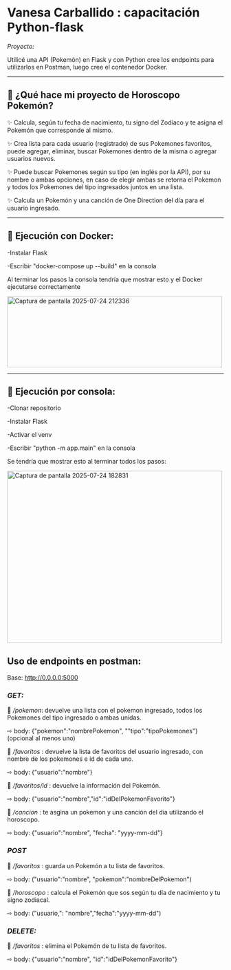 # Vanesa Carballido : capacitación Python-flask 

_Proyecto:_

Utilicé una API (Pokemón) en Flask y con Python cree los endpoints para utilizarlos en Postman, luego cree el contenedor Docker.

_________________________________

## 💚  ¿Qué hace mi proyecto de Horoscopo Pokemón? 

✨ Calcula, según tu fecha de nacimiento, tu signo del Zodíaco y te asigna el Pokemón que corresponde al mismo.

✨ Crea lista para cada usuario (registrado) de sus Pokemones favoritos, puede agregar, eliminar, buscar Pokemones dentro de la misma o agregar usuarios nuevos.

✨ Puede buscar Pokemones según su tipo (en inglés por la API), por su nombre o ambas opciones, en caso de elegir ambas se retorna el Pokemon y todos los Pokemones del tipo ingresados juntos en una lista.

✨ Calcula un Pokemón y una canción de One Direction del día para el usuario ingresado.

_______________

## 💙 Ejecución con Docker:

-Instalar Flask

-Escribir "docker-compose up --build" en la consola

Al terminar los pasos la consola tendría que mostrar esto y el Docker ejecutarse correctamente

<img width="500" height="165" alt="Captura de pantalla 2025-07-24 212336" src="https://github.com/user-attachments/assets/76a8a345-794c-4aae-9f44-eeab26a15ee9" />

__________________________
## 💜 Ejecución por consola:
-Clonar repositorio

-Instalar Flask

-Activar el venv

-Escribir "python -m app.main" en la consola

Se tendría que mostrar esto al terminar todos los pasos:

<img width="500" height="400" alt="Captura de pantalla 2025-07-24 182831" src="https://github.com/user-attachments/assets/d7af8a44-c96c-4c39-a62e-eefb0dfa16b1" />

## Uso de endpoints en postman:
Base: http://0.0.0.0:5000

### _GET:_ 

🌸 _/pokemon_:  devuelve una lista con el pokemon ingresado, todos los Pokemones del tipo ingresado o ambas unidas.

⇨ body: {"pokemon":"nombrePokemon", ""tipo":"tipoPokemones"} (opcional al menos uno)

🌸 _/favoritos_ : devuelve la lista de favoritos del usuario ingresado, con nombre de los pokemones e id de cada uno.

⇨ body: {"usuario":"nombre"} 

🌸 _/favoritos/id_ : devuelve la información del Pokemón.

⇨ body: {"usuario":"nombre","id":"idDelPokemonFavorito"}

🌸 _/cancion_ : te asgina un pokemon y una canción del dia utilizando el horoscopo.

⇨ body: {"usuario":"nombre", "fecha": "yyyy-mm-dd"}

### _POST_

🌸 _/favoritos_ : guarda un Pokemón a tu lista de favoritos. 

⇨ body: ("usuario":"nombre", "pokemon":"nombreDelPokemon") 

🌸 _/horoscopo_ : calcula el Pokemón que sos según tu día de nacimiento y tu signo zodiacal. 

⇨ body: ("usuario,": "nombre","fecha":"yyyy-mm-dd")

### _DELETE:_

🌸 _/favoritos_ : elimina el Pokemón de tu lista de favoritos.

⇨ body: {"usuario":"nombre", "id":"idDelPokemonFavorito"}

